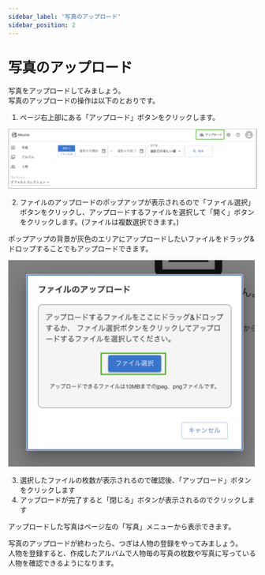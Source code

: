 ```yaml
---
sidebar_label: '写真のアップロード'
sidebar_position: 2
---
```


# 写真のアップロード
写真をアップロードしてみましょう。  
写真のアップロードの操作は以下のとおりです。

1. ページ右上部にある「アップロード」ボタンをクリックします。

 ![upload button](/img/docs/upload-button.jpg)

2. ファイルのアップロードのポップアップが表示されるので「ファイル選択」ボタンをクリックし、アップロードするファイルを選択して「開く」ボタンをクリックします。(ファイルは複数選択できます。)

 ポップアップの背景が灰色のエリアにアップロードしたいファイルをドラッグ&ドロップすることでもアップロードできます。

 <img src="/img/docs/file-dialog.jpg" width="500"/>

3. 選択したファイルの枚数が表示されるので確認後、「アップロード」ボタンをクリックします
4. アップロードが完了すると「閉じる」ボタンが表示されるのでクリックします

アップロードした写真はページ左の「写真」メニューから表示できます。

写真のアップロードが終わったら、つぎは人物の登録をやってみましょう。  
人物を登録すると、作成したアルバムで人物毎の写真の枚数や写真に写っている人物を確認できるようになります。